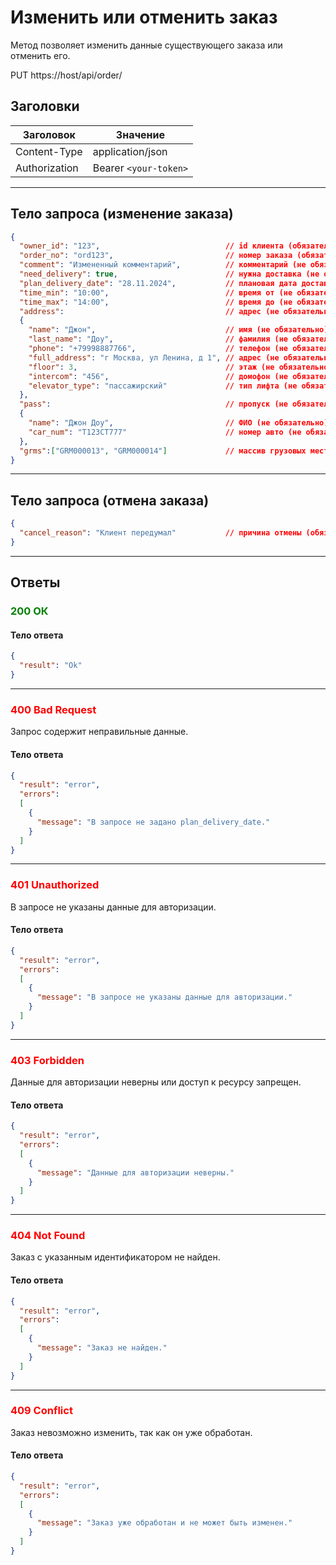 # Изменить или отменить заказ

Метод позволяет изменить данные существующего заказа или отменить его.

PUT https://host/api/order/

## Заголовки

| Заголовок           | Значение                       |
|---------------------|--------------------------------|
| Content-Type        | application/json              |
| Authorization       | Bearer `<your-token>`         |

---

## Тело запроса (изменение заказа)

```json
{
  "owner_id": "123",                            // id клиента (обязательно)
  "order_no": "ord123",                         // номер заказа (обязательно)
  "comment": "Измененный комментарий",          // комментарий (не обязательно)
  "need_delivery": true,                        // нужна доставка (не обязательно)
  "plan_delivery_date": "28.11.2024",           // плановая дата доставки (не обязательно)
  "time_min": "10:00",                          // время от (не обязательно)
  "time_max": "14:00",                          // время до (не обязательно)
  "address":                                    // адрес (не обязательно)
  {
    "name": "Джон",                             // имя (не обязательно)
    "last_name": "Доу",                         // фамилия (не обязательно)
    "phone": "+79998887766",                    // телефон (не обязательно)
    "full_address": "г Москва, ул Ленина, д 1", // адрес (не обязательно)
    "floor": 3,                                 // этаж (не обязательно)
    "intercom": "456",                          // домофон (не обязательно)
    "elevator_type": "пассажирский"             // тип лифта (не обязательно)
  },
  "pass":                                       // пропуск (не обязательно)
  {
    "name": "Джон Доу",                         // ФИО (не обязательно)
    "car_num": "T123СТ777"                      // номер авто (не обязательно)
  },
  "grms":["GRM000013", "GRM000014"]             // массив грузовых мест (не обязательно)
}
```

---

## Тело запроса (отмена заказа)

```json
{
  "cancel_reason": "Клиент передумал"           // причина отмены (обязательно)
}
```

---

## Ответы

### <span style="color: green;">200 ОК</span>

#### Тело ответа

```json
{
  "result": "Ok"
}
```

---

### <span style="color: red;">400 Bad Request</span>
Запрос содержит неправильные данные.
#### Тело ответа

```json
{
  "result": "error",
  "errors":
  [
    {
      "message": "В запросе не задано plan_delivery_date."
    }
  ]
}
```

---

### <span style="color: red;">401 Unauthorized</span>
В запросе не указаны данные для авторизации.
#### Тело ответа

```json
{
  "result": "error",
  "errors":
  [
    {
      "message": "В запросе не указаны данные для авторизации."
    }
  ]
}
```

---

### <span style="color: red;">403 Forbidden</span>
Данные для авторизации неверны или доступ к ресурсу запрещен.
#### Тело ответа

```json
{
  "result": "error",
  "errors":
  [
    {
      "message": "Данные для авторизации неверны."
    }
  ]
}
```

---

### <span style="color: red;">404 Not Found</span>
Заказ с указанным идентификатором не найден.
#### Тело ответа

```json
{
  "result": "error",
  "errors":
  [
    {
      "message": "Заказ не найден."
    }
  ]
}
```

---

### <span style="color: red;">409 Conflict</span>
Заказ невозможно изменить, так как он уже обработан.
#### Тело ответа

```json
{
  "result": "error",
  "errors":
  [
    {
      "message": "Заказ уже обработан и не может быть изменен."
    }
  ]
}
```
